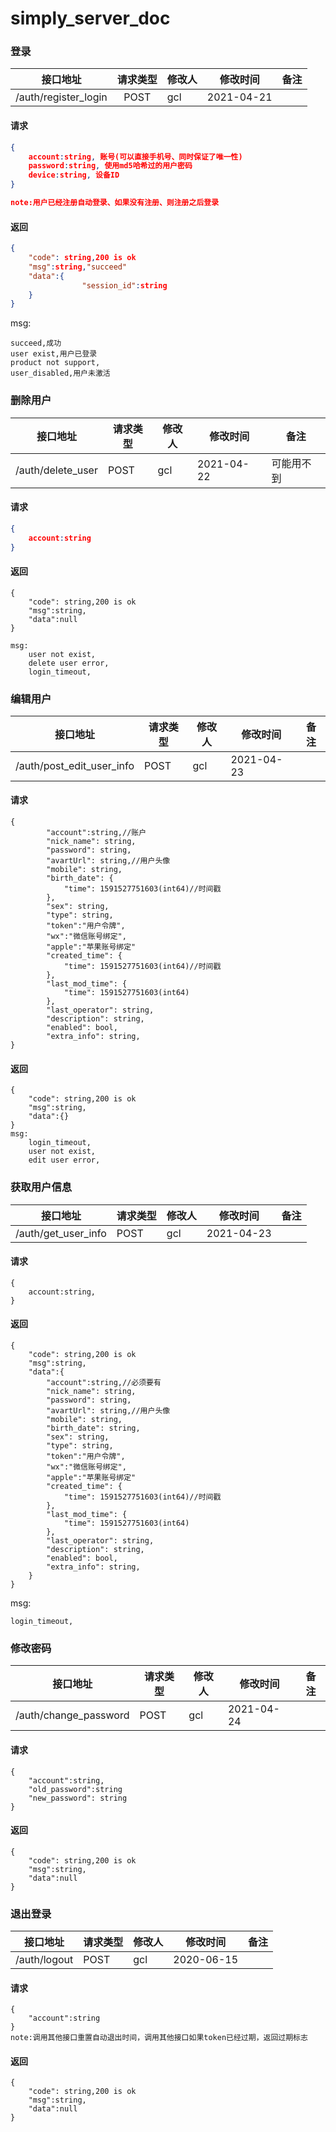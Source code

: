 # simply_server_doc
### 登录

| 接口地址             | 请求类型 | 修改人 | 修改时间   | 备注 |
| -------------------- | :------: | :----- | ---------- | ---- |
| /auth/register_login |   POST   | gcl    | 2021-04-21 |      |

#### 请求

```json
{
    account:string, 账号(可以直接手机号、同时保证了唯一性)
    password:string, 使用md5哈希过的用户密码
    device:string, 设备ID
}

note:用户已经注册自动登录、如果没有注册、则注册之后登录
```

#### 返回

```json
{
    "code": string,200 is ok
    "msg":string,"succeed"
    "data":{
    			"session_id":string
    }
}
```

msg:

```
succeed,成功
user exist,用户已登录
product not support,
user_disabled,用户未激活
```

### 删除用户

| 接口地址          | 请求类型 | 修改人 | 修改时间   | 备注       |
| ----------------- | -------- | ------ | ---------- | ---------- |
| /auth/delete_user | POST     | gcl    | 2021-04-22 | 可能用不到 |

#### 请求

```json
{
    account:string
}
```

#### 返回

```
{
    "code": string,200 is ok
    "msg":string,
    "data":null
}

msg:
	user not exist,
	delete user error,
	login_timeout,
```

### 编辑用户

| 接口地址                  | 请求类型 | 修改人 | 修改时间   | 备注 |
| ------------------------- | -------- | ------ | ---------- | ---- |
| /auth/post_edit_user_info | POST     | gcl    | 2021-04-23 |      |

#### 请求



```
{
    	"account":string,//账户
        "nick_name": string,
        "password": string,
        "avartUrl": string,//用户头像
        "mobile": string,
        "birth_date": {
            "time": 1591527751603(int64)//时间戳
        },
        "sex": string,
        "type": string,
        "token":"用户令牌",
        "wx":"微信账号绑定",
        "apple":"苹果账号绑定"
        "created_time": {
            "time": 1591527751603(int64)//时间戳
        },
    	"last_mod_time": {
            "time": 1591527751603(int64)
        },
        "last_operator": string,
        "description": string,
        "enabled": bool,
        "extra_info": string,
}
```

#### 返回

```
{
    "code": string,200 is ok
    "msg":string,
    "data":{}
}
msg:
	login_timeout,
	user not exist,
	edit user error,
```

### 获取用户信息

| 接口地址            | 请求类型 | 修改人 | 修改时间   | 备注 |
| ------------------- | -------- | ------ | ---------- | ---- |
| /auth/get_user_info | POST     | gcl    | 2021-04-23 |      |

#### 请求

```
{
    account:string,
}
```

#### 返回

```
{
    "code": string,200 is ok
    "msg":string,
    "data":{
        "account":string,//必须要有
        "nick_name": string,
        "password": string,
        "avartUrl": string,//用户头像
        "mobile": string,
        "birth_date": string,
        "sex": string,
        "type": string,
        "token":"用户令牌",
        "wx":"微信账号绑定",
        "apple":"苹果账号绑定"
        "created_time": {
            "time": 1591527751603(int64)//时间戳
        },
    	"last_mod_time": {
            "time": 1591527751603(int64)
        },
        "last_operator": string,
        "description": string,
        "enabled": bool,
        "extra_info": string,
	}
}
```

msg:

```
login_timeout,
```

### 修改密码

| 接口地址              | 请求类型 | 修改人 | 修改时间   | 备注 |
| --------------------- | -------- | ------ | ---------- | ---- |
| /auth/change_password | POST     | gcl    | 2021-04-24 |      |

#### 请求

```
{
	"account":string,
	"old_password":string
    "new_password": string
}
```

#### 返回

```
{
    "code": string,200 is ok
    "msg":string,
    "data":null
}
```

### 退出登录

| 接口地址     | 请求类型 | 修改人 | 修改时间   | 备注 |
| ------------ | -------- | ------ | ---------- | ---- |
| /auth/logout | POST     | gcl    | 2020-06-15 |      |

#### 请求

```
{
	"account":string
}
note:调用其他接口重置自动退出时间，调用其他接口如果token已经过期，返回过期标志
```

#### 返回

```
{
    "code": string,200 is ok
    "msg":string,
    "data":null
}
```

